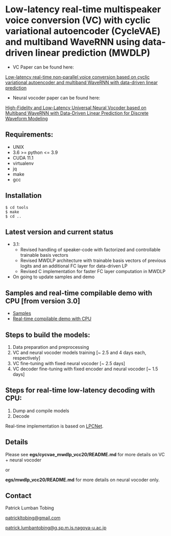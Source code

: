 # Low-latency real-time multispeaker voice conversion (VC) with cyclic variational autoencoder (CycleVAE) and multiband WaveRNN using data-driven linear prediction (MWDLP)

- VC Paper can be found here: 

[Low-latency real-time non-parallel voice conversion based on cyclic variational autoencoder and multiband WaveRNN with data-driven linear prediction](https://arxiv.org/pdf/2105.09858.pdf)

- Neural vocoder paper can be found here:

[High-Fidelity and Low-Latency Universal Neural Vocoder based on Multiband WaveRNN with Data-Driven Linear Prediction for Discrete Waveform Modeling](https://arxiv.org/abs/2105.09856.pdf)


## Requirements:
- UNIX
- 3.6 >= python <= 3.9
- CUDA 11.1
- virtualenv
- jq
- make
- gcc


## Installation
```
$ cd tools
$ make
$ cd ..
```


## Latest version and current status
- 3.1:
    - Revised handling of speaker-code with factorized and controllable trainable basis vectors
    - Revised MWDLP architecture with trainable basis vectors of previous logits and an additional FC layer for data-driven LP
    - Revised C implementation for faster FC layer computation in MWDLP
- On going to update samples and demo


## Samples and real-time compilable demo with CPU [from version 3.0]
* [Samples](https://drive.google.com/drive/folders/14pJSpYsoPpLR6Ah-EbENSsN6ABcSvB0w?usp=sharing)
* [Real-time compilable demo with CPU](https://drive.google.com/file/d/1j7ddvltaWwie0wEp79W6VL2EV-SSAW-g/view?usp=sharing)


## Steps to build the models:
1. Data preparation and preprocessing
2. VC and neural vocoder models training [~ 2.5 and 4 days each, respectively]
3. VC fine-tuning with fixed neural vocoder [~ 2.5 days]
4. VC decoder fine-tuning with fixed encoder and neural vocoder [~ 1.5 days]


## Steps for real-time low-latency decoding with CPU:
1. Dump and compile models
2. Decode

Real-time implementation is based on [LPCNet](https://github.com/mozilla/LPCNet/).


## Details

Please see **egs/cycvae_mwdlp_vcc20/README.md** for more details on VC + neural vocoder

or

**egs/mwdlp_vcc20/README.md** for more details on neural vocoder only.


## Contact

Patrick Lumban Tobing

patrickltobing@gmail.com

patrick.lumbantobing@g.sp.m.is.nagoya-u.ac.jp
